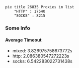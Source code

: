 
```mermaid
pie title 26835 Proxies in list
    "HTTP" : 17540
    "SOCKS" : 8215
```

### Some Info
#### Average Timeout

- mixed: 3.826975758673772s
- http: 2.086380547272223s
- socks: 6.542283022731438s
